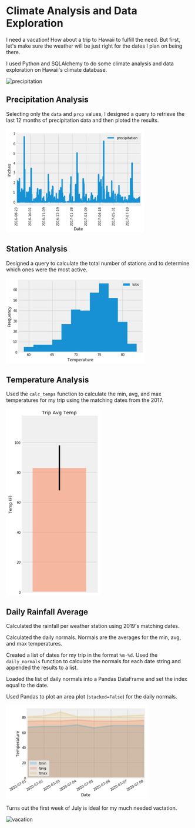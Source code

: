 # Climate Analysis and Data Exploration

I need a vacation! How about a trip to Hawaii to fulfill the need. But first, let's make sure the weather will be just right for the dates I plan on being there.

I used Python and SQLAlchemy to do some climate analysis and data exploration on Hawaii's climate database. 

![precipitation](Images/vacation2.png)

## Precipitation Analysis

Selecting only the `data` and `prcp` values, I designed a query to retrieve the last 12 months of precipitation data and then ploted the results.

![precipitation](Images/prcp.png)

## Station Analysis

Designed a query to calculate the total number of stations and to determine which ones were the most active.

![station-histogram](Images/stations.png)

## Temperature Analysis

Used the `calc_temps` function to calculate the min, avg, and max temperatures for my trip using the matching dates from the 2017.

![temperature](Images/temps.png)

## Daily Rainfall Average

Calculated the rainfall per weather station using 2019's matching dates.

Calculated the daily normals. Normals are the averages for the min, avg, and max temperatures.

Created a list of dates for my trip in the format `%m-%d`. Used the `daily_normals` function to calculate the normals for each date string and appended the results to a list.

Loaded the list of daily normals into a Pandas DataFrame and set the index equal to the date.

Used Pandas to plot an area plot (`stacked=False`) for the daily normals.

![daily-normals](Images/rainfall.png)
  
Turns out the first week of July is ideal for my much needed vactation.

![vacation](Images/vacation3.png)